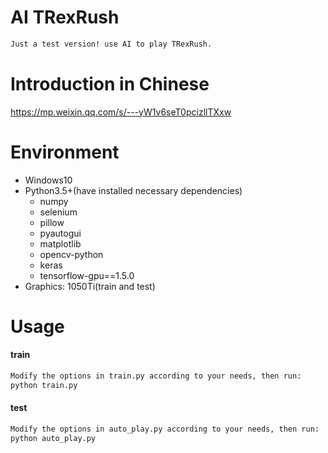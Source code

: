 # AI TRexRush
```sh
Just a test version! use AI to play TRexRush.
```

# Introduction in Chinese
https://mp.weixin.qq.com/s/---yW1v6seT0pcizllTXxw

# Environment
- Windows10
- Python3.5+(have installed necessary dependencies)
	- numpy
	- selenium
	- pillow
	- pyautogui
	- matplotlib
	- opencv-python
	- keras
	- tensorflow-gpu==1.5.0
- Graphics: 1050Ti(train and test)

# Usage
#### train
```sh
Modify the options in train.py according to your needs, then run:
python train.py
```
#### test
```sh
Modify the options in auto_play.py according to your needs, then run:
python auto_play.py
```